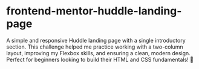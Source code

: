 # frontend-mentor-huddle-landing-page
A simple and responsive Huddle landing page with a single introductory section. This challenge helped me practice working with a two-column layout, improving my Flexbox skills, and ensuring a clean, modern design. Perfect for beginners looking to build their HTML and CSS fundamentals! 🚀
